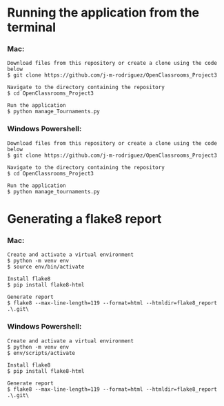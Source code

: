 # Running the application from the terminal
### Mac:
    Download files from this repository or create a clone using the code below
    $ git clone https://github.com/j-m-rodriguez/OpenClassrooms_Project3
    
    Navigate to the directory containing the repository
    $ cd OpenClassrooms_Project3
    
    Run the application
    $ python manage_Tournaments.py

### Windows Powershell:
    Download files from this repository or create a clone using the code below
    $ git clone https://github.com/j-m-rodriguez/OpenClassrooms_Project3
    
    Navigate to the directory containing the repository
    $ cd OpenClassrooms_Project3
    
    Run the application
    $ python manage_tournaments.py

# Generating a flake8 report
### Mac:
    Create and activate a virtual environment
    $ python -m venv env
    $ source env/bin/activate

    Install flake8
    $ pip install flake8-html

    Generate report
    $ flake8 --max-line-length=119 --format=html --htmldir=flake8_report .\.git\

    
### Windows Powershell:
    Create and activate a virtual environment
    $ python -m venv env
    $ env/scripts/activate
    
    Install flake8
    $ pip install flake8-html
    
    Generate report
    $ flake8 --max-line-length=119 --format=html --htmldir=flake8_report .\.git\
